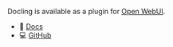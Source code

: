 Docling is available as a plugin for [Open WebUI](https://github.com/open-webui/open-webui).

- 📖 [Docs][docs]
- 💻 [GitHub][github]

[github]: https://github.com/open-webui/open-webui
[docs]: https://docs.openwebui.com/features/rag/document-extraction/docling
